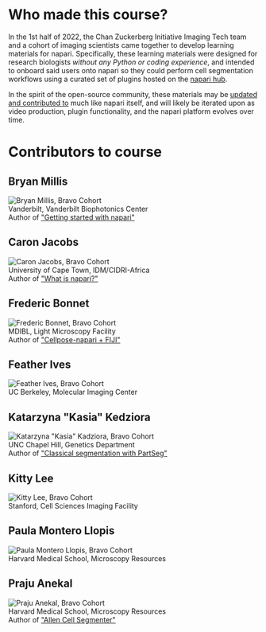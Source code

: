 # Who made this course?

In the 1st half of 2022, the Chan Zuckerberg Initiative Imaging Tech team and a cohort of imaging scientists came together to develop learning materials for napari. Specifically, these learning materials were designed for research biologists *without any Python or coding experience*, and intended to onboard said users onto napari so they could perform cell segmentation workflows using a curated set of plugins hosted on the [napari hub](https://www.napari-hub.org).  

In the spirit of the open-source community, these materials may be [updated and contributed to](https://github.com/chanzuckerberg/napari-segmentation-workshop) much like napari itself, and will likely be iterated upon as video production, plugin functionality, and the napari platform evolves over time. 

# Contributors to course

## Bryan Millis
![Bryan Millis, Bravo Cohort](images/bryan.png)
<br>
Vanderbilt, Vanderbilt Biophotonics Center
<br>
Author of ["Getting started with napari"](onboard/whatisnapari.md)

## Caron Jacobs
![Caron Jacobs, Bravo Cohort](images/caron.png)
<br>
University of Cape Town, IDM/CIDRI-Africa
<br>
Author of ["What is napari?"](onboard/whatisnapari.md)

## Frederic Bonnet
![Frederic Bonnet, Bravo Cohort](images/frederic.png)
<br>
MDIBL, Light Microscopy Facility 
<br>
Author of ["Cellpose-napari + FIJI"](workflow/cellpose.md)

## Feather Ives
![Feather Ives, Bravo Cohort](images/feather.png)
<br>
UC Berkeley, Molecular Imaging Center

## Katarzyna "Kasia" Kedziora
![Katarzyna "Kasia" Kadziora, Bravo Cohort](images/kasia.png)
<br>
UNC Chapel Hill, Genetics Department
<br>
Author of ["Classical segmentation with PartSeg"](workflow/partseg.md)

## Kitty Lee
![Kitty Lee, Bravo Cohort](images/kitty2.png)
<br>
Stanford, Cell Sciences Imaging Facility

## Paula Montero Llopis
![Paula Montero Llopis, Bravo Cohort](images/paula.png)
<br>
Harvard Medical School, Microscopy Resources

## Praju Anekal
![Praju Anekal, Bravo Cohort](images/praju.png)
<br>
Harvard Medical School, Microscopy Resources
<br>
Author of ["Allen Cell Segmenter"](workflow/allencell.md)
